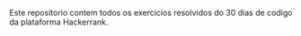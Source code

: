 Este repositorio contem todos os exercicios resolvidos do 30 dias de codigo da plataforma Hackerrank.